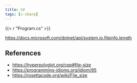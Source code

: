 ```yaml
---
title: C#
tags: [c-sharp]
---
```


{{< r "Program.cs" >}}

<https://docs.microsoft.com/dotnet/api/system.io.fileinfo.length>

## References

- <https://hyperpolyglot.org/cpp#file-size>
- <https://programming-idioms.org/idiom/95>
- <https://rosettacode.org/wiki/File_size>
